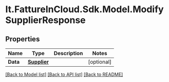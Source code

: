 # It.FattureInCloud.Sdk.Model.ModifySupplierResponse

## Properties

Name | Type | Description | Notes
------------ | ------------- | ------------- | -------------
**Data** | [**Supplier**](Supplier.md) |  | [optional] 

[[Back to Model list]](../README.md#documentation-for-models) [[Back to API list]](../README.md#documentation-for-api-endpoints) [[Back to README]](../README.md)

